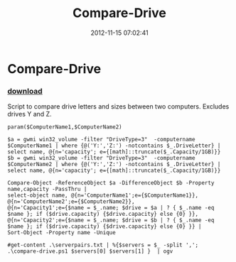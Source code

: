 ﻿---
pid:            3768
parent:         0
children:       
poster:         Chad Miller
title:          Compare-Drive
date:           2012-11-15 07:02:41
description:    Script to compare drive letters and sizes between two computers. Excludes drives Y and Z.
format:         posh
---

# Compare-Drive

### [download](3768.ps1)  

Script to compare drive letters and sizes between two computers. Excludes drives Y and Z.

```posh
param($ComputerName1,$ComputerName2)

$a = gwmi win32_volume -filter "DriveType=3"  -computername $ComputerName1 | where {@('Y:','Z:') -notcontains $_.DriveLetter} | select name, @{n='capacity'; e={[math]::truncate($_.Capacity/1GB)}}
$b = gwmi win32_volume -filter "DriveType=3"  -computername $ComputerName2 | where {@('Y:','Z:') -notcontains $_.DriveLetter} | select name, @{n='capacity'; e={[math]::truncate($_.Capacity/1GB)}}

Compare-Object -ReferenceObject $a -DifferenceObject $b -Property name,capacity -PassThru |
select-object name, @{n='ComputerName1';e={$ComputerName1}}, @{n='ComputerName2';e={$ComputerName2}}, 
@{n='Capacity1';e={$name = $_.name; $drive = $a | ? { $_.name -eq $name }; if ($drive.capacity) {$drive.capacity} else {0} }}, 
@{n='Capacity2';e={$name = $_.name; $drive = $b | ? { $_.name -eq $name }; if ($drive.capacity) {$drive.capacity} else {0} }} |
Sort-Object -Property name -Unique

#get-content .\serverpairs.txt | %{$servers = $_ -split ','; .\compare-drive.ps1 $servers[0] $servers[1] }  | ogv
```
